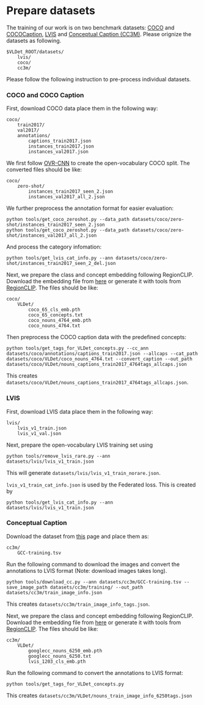 # Prepare datasets

The training of our work is on two benchmark datasets: [COCO](https://cocodataset.org/) and [COCOCaption](https://cocodataset.org/), [LVIS](https://www.lvisdataset.org/) and [Conceptual Caption (CC3M)](https://ai.google.com/research/ConceptualCaptions/).
Please orignize the datasets as following.
```
$VLDet_ROOT/datasets/
    lvis/
    coco/
    cc3m/
```

Please follow the following instruction to pre-process individual datasets.

### COCO and COCO Caption

First, download COCO data place them in the following way:

```
coco/
    train2017/
    val2017/
    annotations/
        captions_train2017.json
        instances_train2017.json 
        instances_val2017.json
```

We first follow [OVR-CNN](https://github.com/alirezazareian/ovr-cnn/blob/master/ipynb/003.ipynb) to create the open-vocabulary COCO split. The converted files should be like:

```
coco/
    zero-shot/
        instances_train2017_seen_2.json
        instances_val2017_all_2.json
```

We further preprocess the annotation format for easier evaluation:

```
python tools/get_coco_zeroshot.py --data_path datasets/coco/zero-shot/instances_train2017_seen_2.json
python tools/get_coco_zeroshot.py --data_path datasets/coco/zero-shot/instances_val2017_all_2.json
```

And process the category infomation: 

```
python tools/get_lvis_cat_info.py --ann datasets/coco/zero-shot/instances_train2017_seen_2_del.json
```

Next, we prepare the class and concept embedding following RegionCLIP. Download the embedding file from [here](https://drive.google.com/drive/folders/1_HKaLSyA9fIjTS0BXxT15NRac6uRoyIj) or generate it with tools from [RegionCLIP](https://github.com/microsoft/RegionCLIP/tree/9fd374015db384bc0548b4af85446b90e13d2ae1#extract-concept-features). The files should be like: 

```
coco/
    VLDet/
        coco_65_cls_emb.pth
        coco_65_concepts.txt
        coco_nouns_4764_emb.pth
        coco_nouns_4764.txt
```

Then preprocess the COCO caption data with the predefined concepts:

```
python tools/get_tags_for_VLDet_concepts.py --cc_ann datasets/coco/annotations/captions_train2017.json --allcaps --cat_path datasets/coco/VLDet/coco_nouns_4764.txt --convert_caption --out_path datasets/coco/VLDet/nouns_captions_train2017_4764tags_allcaps.json
``` 

This creates `datasets/coco/VLDet/nouns_captions_train2017_4764tags_allcaps.json`.

### LVIS

First, download LVIS data place them in the following way:

```
lvis/
    lvis_v1_train.json
    lvis_v1_val.json
```
Next, prepare the open-vocabulary LVIS training set using 

```
python tools/remove_lvis_rare.py --ann datasets/lvis/lvis_v1_train.json
```

This will generate `datasets/lvis/lvis_v1_train_norare.json`.

`lvis_v1_train_cat_info.json` is used by the Federated loss.
This is created by 
~~~
python tools/get_lvis_cat_info.py --ann datasets/lvis/lvis_v1_train.json
~~~

### Conceptual Caption

Download the dataset from [this](https://ai.google.com/research/ConceptualCaptions/download) page and place them as:
```
cc3m/
    GCC-training.tsv
```

Run the following command to download the images and convert the annotations to LVIS format (Note: download images takes long).

~~~
python tools/download_cc.py --ann datasets/cc3m/GCC-training.tsv --save_image_path datasets/cc3m/training/ --out_path datasets/cc3m/train_image_info.json
~~~

This creates `datasets/cc3m/train_image_info_tags.json`.

Next, we prepare the class and concept embedding following RegionCLIP. Download the embedding file from [here](https://drive.google.com/drive/folders/1_HKaLSyA9fIjTS0BXxT15NRac6uRoyIj) or generate it with tools from [RegionCLIP](https://github.com/microsoft/RegionCLIP/tree/9fd374015db384bc0548b4af85446b90e13d2ae1#extract-concept-features). The files should be like: 

```
cc3m/
    VLDet/
        googlecc_nouns_6250_emb.pth
        googlecc_nouns_6250.txt
        lvis_1203_cls_emb.pth
```

Run the following command to convert the annotations to LVIS format:

```
python tools/get_tags_for_VLDet_concepts.py
```

This creates `datasets/cc3m/VLDet/nouns_train_image_info_6250tags.json`
